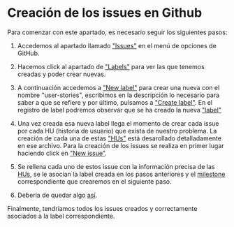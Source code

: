 
# Creación de los issues en Github

Para comenzar con este apartado, es necesario seguir los siguientes pasos:

1. Accedemos al apartado llamado ["Issues"](./docs/images/Issues-menu.png) en el menú de opciones de GitHub.

2. Hacemos click al apartado de ["Labels"](./docs/images/Labels-menu.png) para ver las que tenemos creadas y poder crear nuevas.

3. A continuación accedemos a ["New label"](./docs/images/New-label.png) para crear una nueva con el nombre "user-stories", escribimos en la descripción lo necesario para saber a que se refiere y por último, pulsamos a ["Create label"](./docs/images/Create-label.png). En el registro de label podremos observar que se ha creado la nueva ["label"](./docs/images/label.png)

4. Una vez creada esa nueva label llega el momento de crear cada issue por cada HU (historia de usuario) que exista de nuestro problema. La creación de cada una de estas ["HUs"](./docs/HUs/HUs.md) está desarollado detalladamente en ese archivo. Para la creación de los issues se realiza en primer lugar haciendo click en ["New issue"](./docs/images/new-issue.png).

5. Se rellena cada uno de estos issue con la información precisa de las [HUs](./docs/HUs/HUs.md), se le asocian la label creada en los pasos anteriores y el [milestone](./docs/images/config-milestones.md) correspondiente que crearemos en el siguiente paso.

6. Debería de quedar algo [así](./docs/images/issue.png).

Finalmente, tendríamos todos los issues creados y correctamente asociados a la label correspondiente.
